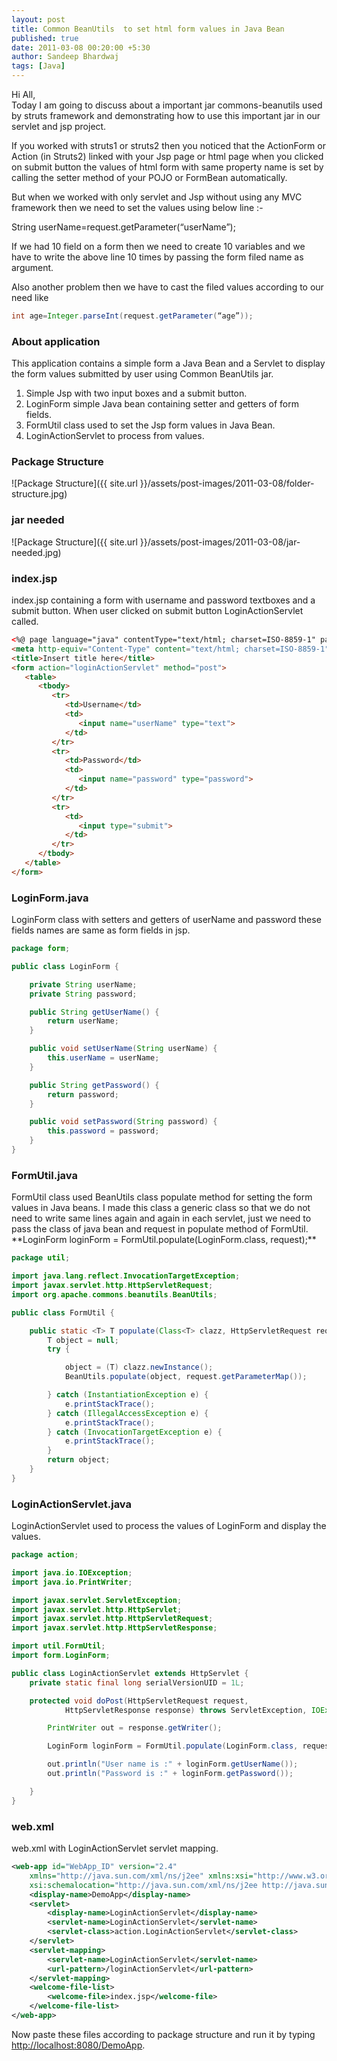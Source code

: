 ```yaml
---
layout: post
title: Common BeanUtils  to set html form values in Java Bean
published: true
date: 2011-03-08 00:20:00 +5:30
author: Sandeep Bhardwaj
tags: [Java]
---
```


Hi All,  
Today I am going to discuss about a important jar commons-beanutils used by struts framework and demonstrating how to use this important jar in our servlet and jsp project.  

If you worked with struts1 or struts2 then you noticed that the ActionForm or Action (in Struts2) linked with your Jsp page or html page when you clicked on submit button the values of html form with same property name is set by calling the setter method of your POJO or FormBean automatically.  

But when we worked with only servlet and Jsp without using any MVC framework then we need to set the values using below line :-  

String userName=request.getParameter(“userName”);  

If we had 10 field on a form then we need to create 10 variables and we have to write the above line 10 times by passing the form filed name as argument.

Also another problem then we have to cast the filed values according to our need like  

``` java  
int age=Integer.parseInt(request.getParameter(“age”));  
``` 

<h3>About application</h3>  
This application contains a simple form a Java Bean and a Servlet to display the form values submitted by user using Common BeanUtils jar.

1.  Simple Jsp with two input boxes and a submit button.
2.  LoginForm simple Java bean containing setter and getters of form fields.
3.  FormUtil class used to set the Jsp form values in Java Bean.
4.  LoginActionServlet to process from values.

<h3>Package Structure</h3>
![Package Structure]({{ site.url }}/assets/post-images/2011-03-08/folder-structure.jpg)

<h3>jar needed</h3>
![Package Structure]({{ site.url }}/assets/post-images/2011-03-08/jar-needed.jpg)

<h3>index.jsp</h3>  
index.jsp containing a form with username and password textboxes and a submit button. When user clicked on submit button LoginActionServlet called.

``` html  
<%@ page language="java" contentType="text/html; charset=ISO-8859-1" pageEncoding="ISO-8859-1"%>
<meta http-equiv="Content-Type" content="text/html; charset=ISO-8859-1">
<title>Insert title here</title>
<form action="loginActionServlet" method="post">
   <table>
      <tbody>
         <tr>
            <td>Username</td>
            <td>
               <input name="userName" type="text">
            </td>
         </tr>
         <tr>
            <td>Password</td>
            <td>
               <input name="password" type="password">
            </td>
         </tr>
         <tr>
            <td>
               <input type="submit">
            </td>
         </tr>
      </tbody>
   </table>
</form>
``` 

<h3>LoginForm.java</h3>  
LoginForm class with setters and getters of userName and password these fields names are same as form fields in jsp.

``` java  
package form;

public class LoginForm {

	private String userName;
	private String password;

	public String getUserName() {
		return userName;
	}

	public void setUserName(String userName) {
		this.userName = userName;
	}

	public String getPassword() {
		return password;
	}

	public void setPassword(String password) {
		this.password = password;
	}
} 
``` 

<h3>FormUtil.java</h3>  
FormUtil class used BeanUtils class populate method for setting the form values in Java beans. I made this class a generic class so that we do not need to write same lines again and again in each servlet, just we need to pass the class of java bean and request in populate method of FormUtil.  
**LoginForm loginForm = FormUtil.populate(LoginForm.class, request);**

``` java  
package util;

import java.lang.reflect.InvocationTargetException;
import javax.servlet.http.HttpServletRequest;
import org.apache.commons.beanutils.BeanUtils;

public class FormUtil {

	public static <T> T populate(Class<T> clazz, HttpServletRequest request) {
		T object = null;
		try {

			object = (T) clazz.newInstance();
			BeanUtils.populate(object, request.getParameterMap());

		} catch (InstantiationException e) {
			e.printStackTrace();
		} catch (IllegalAccessException e) {
			e.printStackTrace();
		} catch (InvocationTargetException e) {
			e.printStackTrace();
		}
		return object;
	}
}  
```

<h3>LoginActionServlet.java</h3>  
LoginActionServlet used to process the values of LoginForm and display the values.

``` java  
package action;

import java.io.IOException;
import java.io.PrintWriter;

import javax.servlet.ServletException;
import javax.servlet.http.HttpServlet;
import javax.servlet.http.HttpServletRequest;
import javax.servlet.http.HttpServletResponse;

import util.FormUtil;
import form.LoginForm;

public class LoginActionServlet extends HttpServlet {
	private static final long serialVersionUID = 1L;

	protected void doPost(HttpServletRequest request,
			HttpServletResponse response) throws ServletException, IOException {

		PrintWriter out = response.getWriter();

		LoginForm loginForm = FormUtil.populate(LoginForm.class, request);

		out.println("User name is :" + loginForm.getUserName());
		out.println("Password is :" + loginForm.getPassword());

	}
} 
```

<h3>web.xml</h3>  
web.xml with LoginActionServlet  servlet mapping.

``` xml  
<web-app id="WebApp_ID" version="2.4"
	xmlns="http://java.sun.com/xml/ns/j2ee" xmlns:xsi="http://www.w3.org/2001/XMLSchema-instance"
	xsi:schemalocation="http://java.sun.com/xml/ns/j2ee http://java.sun.com/xml/ns/j2ee/web-app_2_4.xsd">
	<display-name>DemoApp</display-name>
	<servlet>
		<display-name>LoginActionServlet</display-name>
		<servlet-name>LoginActionServlet</servlet-name>
		<servlet-class>action.LoginActionServlet</servlet-class>
	</servlet>
	<servlet-mapping>
		<servlet-name>LoginActionServlet</servlet-name>
		<url-pattern>/loginActionServlet</url-pattern>
	</servlet-mapping>
	<welcome-file-list>
		<welcome-file>index.jsp</welcome-file>
	</welcome-file-list>
</web-app> 
```

Now paste these files according to package structure and run it by typing [http://localhost:8080/DemoApp](http://localhost:8080/DemoApp).

